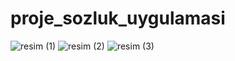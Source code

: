 # proje_sozluk_uygulamasi


![resim (1)](https://user-images.githubusercontent.com/84284375/181919138-05e5ca7f-230c-46ee-934e-1972236602b2.png)
![resim (2)](https://user-images.githubusercontent.com/84284375/181919142-f00c5a57-8d9e-493a-b465-508c3f0450bc.png)
![resim (3)](https://user-images.githubusercontent.com/84284375/181919144-55b5727e-1773-41b8-a4b0-36d04a5c75f7.png)
